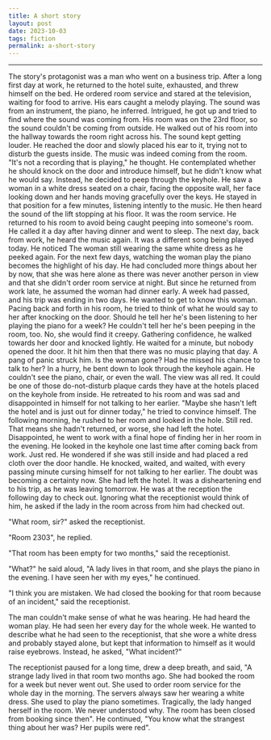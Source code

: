 ```yaml
---
title: A short story
layout: post
date: 2023-10-03
tags: fiction
permalink: a-short-story
---
```


<hr>
The story's protagonist was a man who went on a business trip. After a long first day at work, he returned to the hotel suite, exhausted, and threw himself on the bed. He ordered room service and stared at the television, waiting for food to arrive. His ears caught a melody playing. The sound was from an instrument, the piano, he inferred. Intrigued, he got up and tried to find where the sound was coming from. His room was on the 23rd floor, so the sound couldn't be coming from outside. He walked out of his room into the hallway towards the room right across his. The sound kept getting louder. He reached the door and slowly placed his ear to it, trying not to disturb the guests inside. The music was indeed coming from the room. "It's not a recording that is playing," he thought. He contemplated whether he should knock on the door and introduce himself, but he didn't know what he would say. Instead, he decided to peep through the keyhole. He saw a woman in a white dress seated on a chair, facing the opposite wall, her face looking down and her hands moving gracefully over the keys. He stayed in that position for a few minutes, listening intently to the music. He then heard the sound of the lift stopping at his floor. It was the room service. He returned to his room to avoid being caught peeping into someone's room. He called it a day after having dinner and went to sleep. The next day, back from work, he heard the music again. It was a different song being played today. He noticed The woman still wearing the same white dress as he peeked again. For the next few days, watching the woman play the piano becomes the highlight of his day. He had concluded more things about her by now, that she was here alone as there was never another person in view and that she didn't order room service at night. But since he returned from work late, he assumed the woman had dinner early. A week had passed, and his trip was ending in two days. He wanted to get to know this woman. Pacing back and forth in his room, he tried to think of what he would say to her after knocking on the door. Should he tell her he's been listening to her playing the piano for a week? He couldn't tell her he's been peeping in the room, too. No, she would find it creepy. Gathering confidence, he walked towards her door and knocked lightly. He waited for a minute, but nobody opened the door. It hit him then that there was no music playing that day. A pang of panic struck him. Is the woman gone? Had he missed his chance to talk to her? In a hurry, he bent down to look through the keyhole again. He couldn't see the piano, chair, or even the wall. The view was all red. It could be one of those do-not-disturb plaque cards they have at the hotels placed on the keyhole from inside. He retreated to his room and was sad and disappointed in himself for not talking to her earlier. "Maybe she hasn't left the hotel and is just out for dinner today," he tried to convince himself. The following morning, he rushed to her room and looked in the hole. Still red. That means she hadn't returned, or worse, she had left the hotel. Disappointed, he went to work with a final hope of finding her in her room in the evening. He looked in the keyhole one last time after coming back from work. Just red. He wondered if she was still inside and had placed a red cloth over the door handle. He knocked, waited, and waited, with every passing minute cursing himself for not talking to her earlier. The doubt was becoming a certainty now. She had left the hotel. It was a disheartening end to his trip, as he was leaving tomorrow. He was at the reception the following day to check out. Ignoring what the receptionist would think of him, he asked if the lady in the room across from him had checked out. 

"What room, sir?" asked the receptionist. 

"Room 2303", he replied. 

"That room has been empty for two months," said the receptionist.

"What?" he said aloud, "A lady lives in that room, and she plays the piano in the evening. I have seen her with my eyes," he continued. 

"I think you are mistaken. We had closed the booking for that room because of an incident," said the receptionist. 

The man couldn't make sense of what he was hearing. He had heard the woman play. He had seen her every day for the whole week. He wanted to describe what he had seen to the receptionist, that she wore a white dress and probably stayed alone, but kept that information to himself as it would raise eyebrows. Instead, he asked, "What incident?"

The receptionist paused for a long time, drew a deep breath, and said, "A strange lady lived in that room two months ago. She had booked the room for a week but never went out. She used to order room service for the whole day in the morning. The servers always saw her wearing a white dress. She used to play the piano sometimes. Tragically, the lady hanged herself in the room. We never understood why. The room has been closed from booking since then". He continued, "You know what the strangest thing about her was? Her pupils were red".